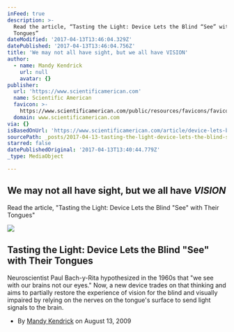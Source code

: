 ```yaml
---
inFeed: true
description: >-
  Read the article, “Tasting the Light: Device Lets the Blind “See” with Their
  Tongues”
dateModified: '2017-04-13T13:46:04.329Z'
datePublished: '2017-04-13T13:46:04.756Z'
title: 'We may not all have sight, but we all have VISION'
author:
  - name: Mandy Kendrick
    url: null
    avatar: {}
publisher:
  url: 'https://www.scientificamerican.com'
  name: Scientific American
  favicon: >-
    https://www.scientificamerican.com/public/resources/favicons/favicon-2bdc20b6b8b461ae319099c48d4f62d0.ico
  domain: www.scientificamerican.com
via: {}
isBasedOnUrl: 'https://www.scientificamerican.com/article/device-lets-blind-see-with-tongues/'
sourcePath: _posts/2017-04-13-tasting-the-light-device-lets-the-blind-see-with-their-to.md
starred: false
datePublishedOriginal: '2017-04-13T13:40:44.779Z'
_type: MediaObject

---
```

## We may not all have sight, but we all have _VISION_

Read the article, "Tasting the Light: Device Lets the Blind "See" with Their Tongues"

<article style=""><img src="https://imgflo.herokuapp.com/graph/2b2431f8e7ba7b0/25baaf08a86723ce0ab717fb1dc337bc/noop.jpg?input=https%3A%2F%2Fwww.scientificamerican.com%2Fsciam%2Fcache%2Ffile%2F87E1F05E-92F0-447E-8CC55C408227C045_agenda.jpg%3Fw%3D600%26h%3D335" /><h1>Tasting the Light: Device Lets the Blind "See" with Their Tongues</h1><p>Neuroscientist Paul Bach-y-Rita hypothesized in the 1960s that "we see with our brains not our eyes." Now, a new device trades on that thinking and aims to partially restore the experience of vision for the blind and visually impaired by relying on the nerves on the tongue's surface to send light signals to the brain.</p></article>

* By [Mandy Kendrick][0] on August 13, 2009

[0]: https://www.scientificamerican.com/author/mandy-kendrick/
